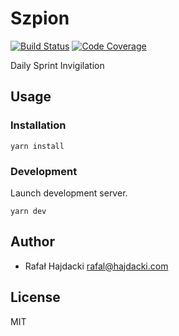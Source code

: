 # Szpion 

[![Build Status](https://travis-ci.org/rhajdacki/szpion.svg?branch=master)](https://travis-ci.org/rhajdacki/szpion)
[![Code Coverage](https://codecov.io/github/rhajdacki/szpion/branch/master/graph/badge.svg)](https://codecov.io/github/rhajdacki/szpion)

Daily Sprint Invigilation

## Usage

### Installation

    yarn install

### Development

Launch development server.

    yarn dev 

## Author

- Rafał Hajdacki <rafal@hajdacki.com>

## License

MIT

